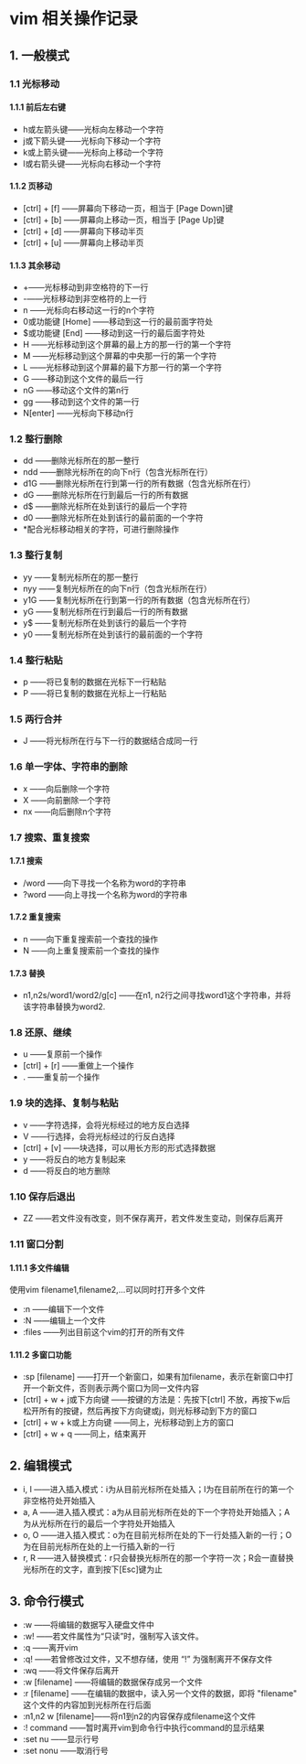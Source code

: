 # vim 相关操作记录

## 1. 一般模式

### 1.1 光标移动

#### 1.1.1 前后左右键

* h或左箭头键——光标向左移动一个字符
* j或下箭头键——光标向下移动一个字符
* k或上箭头键——光标向上移动一个字符
* l或右箭头键——光标向右移动一个字符

#### 1.1.2 页移动

* [ctrl] + [f] ——屏幕向下移动一页，相当于 [Page Down]键
* [ctrl] + [b] ——屏幕向上移动一页，相当于 [Page Up]键
* [ctrl] + [d] ——屏幕向下移动半页
* [ctrl] + [u] ——屏幕向上移动半页

#### 1.1.3 其余移动

* +——光标移动到非空格符的下一行
* -——光标移动到非空格符的上一行
* n<sapce> ——光标向右移动这一行的n个字符
* 0或功能键 [Home] ——移动到这一行的最前面字符处
* $或功能键 [End] ——移动到这一行的最后面字符处
* H ——光标移动到这个屏幕的最上方的那一行的第一个字符
* M ——光标移动到这个屏幕的中央那一行的第一个字符
* L ——光标移动到这个屏幕的最下方那一行的第一个字符
* G ——移动到这个文件的最后一行
* nG ——移动这个文件的第n行
* gg ——移动到这个文件的第一行
* N[enter] ——光标向下移动n行

### 1.2 整行删除

* dd ——删除光标所在的那一整行
* ndd ——删除光标所在的向下n行（包含光标所在行）
* d1G ——删除光标所在行到第一行的所有数据（包含光标所在行）
* dG ——删除光标所在行到最后一行的所有数据
* d$ ——删除光标所在处到该行的最后一个字符
* d0 ——删除光标所在处到该行的最前面的一个字符
* *配合光标移动相关的字符，可进行删除操作

### 1.3 整行复制

* yy ——复制光标所在的那一整行
* nyy ——复制光标所在的向下n行（包含光标所在行）
* y1G ——复制光标所在行到第一行的所有数据（包含光标所在行）
* yG ——复制光标所在行到最后一行的所有数据
* y$ ——复制光标所在处到该行的最后一个字符
* y0 ——复制光标所在处到该行的最前面的一个字符

### 1.4 整行粘贴

* p ——将已复制的数据在光标下一行粘贴
* P ——将已复制的数据在光标上一行粘贴

### 1.5 两行合并

* J ——将光标所在行与下一行的数据结合成同一行

### 1.6 单一字体、字符串的删除

* x ——向后删除一个字符
* X ——向前删除一个字符
* nx ——向后删除n个字符

### 1.7 搜索、重复搜索

#### 1.7.1 搜索

* /word ——向下寻找一个名称为word的字符串
* ?word ——向上寻找一个名称为word的字符串

#### 1.7.2 重复搜索

* n ——向下重复搜索前一个查找的操作
* N ——向上重复搜索前一个查找的操作

#### 1.7.3 替换

* n1,n2s/word1/word2/g[c] ——在n1, n2行之间寻找word1这个字符串，并将该字符串替换为word2.

### 1.8 还原、继续

* u ——复原前一个操作
* [ctrl] + [r] ——重做上一个操作
* . ——重复前一个操作

### 1.9 块的选择、复制与粘贴

* v ——字符选择，会将光标经过的地方反白选择
* V ——行选择，会将光标经过的行反白选择
* [ctrl] + [v] ——块选择，可以用长方形的形式选择数据
* y ——将反白的地方复制起来
* d ——将反白的地方删除

### 1.10 保存后退出

* ZZ ——若文件没有改变，则不保存离开，若文件发生变动，则保存后离开

### 1.11 窗口分割

#### 1.11.1 多文件编辑

使用vim filename1,filename2,...可以同时打开多个文件

* :n ——编辑下一个文件
* :N ——编辑上一个文件
* :files ——列出目前这个vim的打开的所有文件

#### 1.11.2 多窗口功能

* :sp [filename] ——打开一个新窗口，如果有加filename，表示在新窗口中打开一个新文件，否则表示两个窗口为同一文件内容 
* [ctrl] + w + j或下方向键 ——按键的方法是：先按下[ctrl] 不放，再按下w后松开所有的按键，然后再按下方向键或j，则光标移动到下方的窗口
* [ctrl] + w + k或上方向键 ——同上，光标移动到上方的窗口
* [ctrl] + w + q ——同上，结束离开

## 2. 编辑模式

* i, I ——进入插入模式：i为从目前光标所在处插入；I为在目前所在行的第一个非空格符处开始插入
* a, A ——进入插入模式：a为从目前光标所在处的下一个字符处开始插入；A为从光标所在行的最后一个字符处开始插入
* o, O ——进入插入模式：o为在目前光标所在处的下一行处插入新的一行；O为在目前光标所在处的上一行插入新的一行
* r, R ——进入替换模式：r只会替换光标所在的那一个字符一次；R会一直替换光标所在的文字，直到按下[Esc]键为止

## 3. 命令行模式

* :w ——将编辑的数据写入硬盘文件中
* :w! ——若文件属性为“只读”时，强制写入该文件。
* :q ——离开vim
* :q! ——若曾修改过文件，又不想存储，使用 “!” 为强制离开不保存文件
* :wq ——将文件保存后离开
* :w [filename] ——将编辑的数据保存成另一个文件
* :r [filename] ——在编辑的数据中，读入另一个文件的数据，即将 "filename" 这个文件的内容加到光标所在行后面
* :n1,n2 w [filename]——将n1到n2的内容保存成filename这个文件
* :! command ——暂时离开vim到命令行中执行command的显示结果
* :set nu ——显示行号
* :set nonu ——取消行号